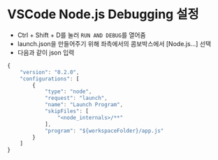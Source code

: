 # VSCode Node.js Debugging 설정
- Ctrl + Shift + D를 눌러 ```RUN AND DEBUG```를 열어줌
- launch.json을 만들어주기 위해 좌측에서의 콤보박스에서 [Node.js...] 선택
- 다음과 같이 json 입력
```js
{
    "version": "0.2.0",
    "configurations": [
        {
            "type": "node",
            "request": "launch",
            "name": "Launch Program",
            "skipFiles": [
                "<node_internals>/**"
            ],
            "program": "${workspaceFolder}/app.js"
        }
    ]
}
```